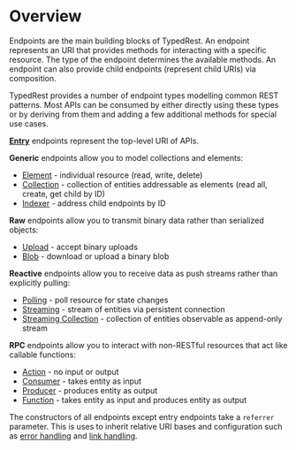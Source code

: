 # Overview

Endpoints are the main building blocks of TypedRest. An endpoint represents an URI that provides methods for interacting with a specific resource. The type of the endpoint determines the available methods. An endpoint can also provide child endpoints (represent child URIs) via composition.

TypedRest provides a number of endpoint types modelling common REST patterns. Most APIs can be consumed by either directly using these types or by deriving from them and adding a few additional methods for special use cases.

**[Entry](entry.md)** endpoints represent the top-level URI of APIs.

**Generic** endpoints allow you to model collections and elements:

- [Element](generic/element.md) - individual resource (read, write, delete)
- [Collection](generic/collection.md) - collection of entities addressable as elements (read all, create, get child by ID)
- [Indexer](generic/indexer.md) - address child endpoints by ID

**Raw** endpoints allow you to transmit binary data rather than serialized objects:

- [Upload](raw/upload.md) - accept binary uploads
- [Blob](raw/blob.md) - download or upload a binary blob

**Reactive** endpoints allow you to receive data as push streams rather than explicitly pulling:

- [Polling](reactive/polling.md) - poll resource for state changes
- [Streaming](reactive/streaming.md) - stream of entities via persistent connection
- [Streaming Collection](reactive/streaming-collection.md) - collection of entities observable as append-only stream

**RPC** endpoints allow you to interact with non-RESTful resources that act like callable functions:

- [Action](rpc/action.md) - no input or output
- [Consumer](rpc/consumer.md) - takes entity as input
- [Producer](rpc/producer.md) - produces entity as output
- [Function](rpc/function.md) - takes entity as input and produces entity as output

The constructors of all endpoints except entry endpoints take a `referrer` parameter. This is uses to inherit relative URI bases and configuration such as [error handling](../error-handling/index.md) and [link handling](../link-handling/index.md).
